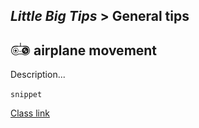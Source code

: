 ## _**Little Big Tips**_ > General tips

## ![Joystick](https://raw.githubusercontent.com/alissin/alissin.github.io/master/images/joystick.png) airplane movement

Description...

`snippet`

[Class link](./test.cs)